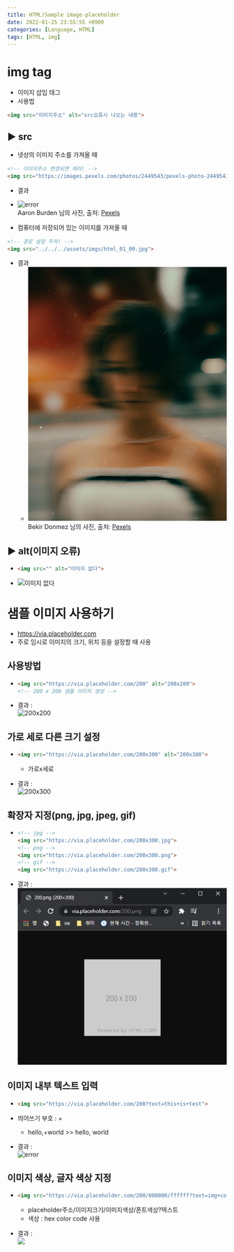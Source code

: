 ```yaml
---
title: HTML)Sample image-placeholder
date: 2022-01-25 23:55:55 +0900
categories: [Language, HTML]
tags: [HTML, img]
---
```


# img tag
- 이미지 삽입 태그
- 사용법<br>

```html
<img src="이미지주소" alt="src오류시 나오는 내용">
```

## ▶ src
- 넷상의 이미지 주소를 가져올 때

```html
<!-- 이미지주소 변경되면 에러! -->
<img src="https://images.pexels.com/photos/2449543/pexels-photo-2449543.jpeg?auto=compress&cs=tinysrgb&dpr=2&h=750&w=1260"> 
```

- 결과
 - ![error](https://images.pexels.com/photos/2449543/pexels-photo-2449543.jpeg?auto=compress&cs=tinysrgb&dpr=2&h=750&w=1260)<br>
Aaron Burden 님의 사진, 출처: [Pexels](https://www.pexels.com/ko-kr/photo/2449543/)

- 컴퓨터에 저장되어 있는 이미지를 가져올 때

```html
<!-- 경로 설정 주의! -->
<img src="../../../assets/imgs/html_01_00.jpg">
```

- 결과
  - <img src="../../../assets/imgs/html_01_00.jpg"><br>
Bekir Donmez 님의 사진, 출처: [Pexels](https://www.pexels.com/ko-kr/photo/9995685/)
## ▶ alt(이미지 오류)
- ```html
  <img src="" alt="이미지 없다">
  ```

- ![이미지 없다](../../../assets/imgs/html_01_010.png)

# 샘플 이미지 사용하기
- https://via.placeholder.com
- 주로 임시로 이미지의 크기, 위치 등을 설정할 때 사용

## 사용방법

- ```html
  <img src="https://via.placeholder.com/200" alt="200x200">
  <!-- 200 x 200 샘플 이미지 생성 -->
  ```

- 결과 : <br>
  <img src="https://via.placeholder.com/200" alt="200x200">

## 가로 세로 다른 크기 설정
- ```html
  <img src="https://via.placeholder.com/200x300" alt="200x300">
  ```

  - 가로x세로
- 결과 : <br>
  <img src="https://via.placeholder.com/200x300" alt="200x300">

## 확장자 지정(png, jpg, jpeg, gif)
- ```html
  <!-- jpg -->
  <img src="https://via.placeholder.com/200x300.jpg">
  <!-- png -->
  <img src="https://via.placeholder.com/200x300.png">
  <!-- gif -->
  <img src="https://via.placeholder.com/200x300.gif">
  ```

- 결과 : <br>
  ![02](../../../assets/imgs/html_01_02.png)
## 이미지 내부 텍스트 입력
- ```html
  <img src="https://via.placeholder.com/200?text=this+is+test">
  ```

- 띄어쓰기 부호 : +
  - hello,+world \>> hello, world

- 결과 : <br>
  <img src="https://via.placeholder.com/200?text=this+is+test" alt="error">

## 이미지 색상, 글자 색상 지정
- ```html
  <img src="https://via.placeholder.com/200/000000/ffffff?text=img+color,+txt+color">
  ```

  - placeholder주소/이미지크기/이미지색상/폰트색상?텍스트
  - 색상 : hex color code 사용
- 결과 : <br>
  <img src="https://via.placeholder.com/300x100/000000/ffffff?text=img+color,+txt+color">

